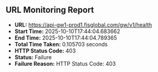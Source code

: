 ## URL Monitoring Report

- **URL:** https://api-gw1-prod1.fisglobal.com/gw/v1/health
- **Start Time:** 2025-10-10T17:44:04.683662
- **End Time:** 2025-10-10T17:44:04.789365
- **Total Time Taken:** 0.105703 seconds
- **HTTP Status Code:** 403
- **Status:** Failure
- **Failure Reason:** HTTP Status Code: 403
